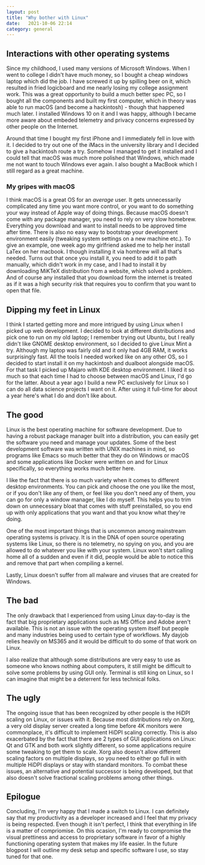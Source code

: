 ```yaml
---
layout: post
title: "Why bother with Linux"
date:   2021-10-06 22:14
category: general
---
```


## Interactions with other operating systems

Since my childhood, I used many versions of Microsoft Windows. When I went to college I didn't have much money, so I bought a cheap windows laptop which did the job. I have screwed it up by spilling beer on it, which resulted in fried logicboard and me nearly losing my college assignment work. This was a great opportunity to build a much better spec PC, so I bought all the components and built my first computer, which in theory was able to run macOS (and become a hackintosh) - though that happened much later. I installed Windows 10 on it and I was happy, although I became more aware about embeded telemetry and privacy concerns expressed by other people on the Internet.

Around that time I bought my first iPhone and I immediately fell in love with it. I decided to try out one of the iMacs in the university library and I decided to give a hackintosh route a try. Somehow I managed to get it installed and I could tell that macOS was much more polished that Windows, which made me not want to touch Windows ever again. I also bought a MacBook which I still regard as a great machine.

### My gripes with macOS

I think macOS is a great OS for an *average* user. It gets unnecessarily complicated any time you want more control, or you want to do something your way instead of Apple way of doing things. Because macOS doesn't come with any package manager, you need to rely on very slow homebrew. Everything you download and want to install needs to be approved time after time. There is also no easy way to bootstrap your development environment easily (tweaking system settings on a new machine etc.). To give an example, one week ago my girlfriend asked me to help her install LaTex on her macbook. I though installing it via hombrew will all that's needed. Turns out that once you install it, you need to add it to path manually, which didn't work in my case, and I had to install it by downloading MiKTeX distribution from a website, which solved a problem. And of course any installed that you download form the internet is treated as if it was a high security risk that requires you to confirm that you want to open that file.

## Dipping my feet in Linux

I think I started getting more and more intrigued by using Linux when I picked up web development. I decided to look at different distributions and pick one to run on my old laptop; I remember trying out Ubuntu, but I really didn't like GNOME desktop environment, so I decided to give Linux Mint a try. Although my laptop was fairly old and it only had 4GB RAM, it works surprisingly fast. All the tools I needed worked like on any other OS, so I decided to start install it on my hackintosh and dualboot alongside macOS. For that task I picked up Majaro with KDE desktop environment. I liked it so much so that each time I had to choose between macOS and Linux, I'd go for the latter. About a year ago I build a new PC exclusively for Linux so I can do all data science projects I want on it. After using it full-time for about a year here's what I do and don't like about. 

## The good 

Linux is the best operating machine for software development. Due to having a robust package manager built into a distribution, you can easily get the software you need and manage your updates. Some of the best development software was written with UNIX machines in mind, so programs like Emacs so much better that they do on Windows or macOS and some applications like Docker were written on and for Linux specifically, so everything works much better here. 

I like the fact that there is so much variety when it comes to different desktop environments. You can pick and choose the one you like the most, or if you don't like any of them, or feel like you don't need any of them, you can go for only a window manager, like I do myself. This helps you to trim down on unnecessary bloat that comes with stuff preinstalled, so you end up with only applications that you want and that you know what they're doing. 

One of the most important things that is uncommon among mainstream operating systems is privacy. It is in the DNA of open source operating systems like Linux, so there is no telemetry, no spying on you, and you are allowed to do whatever you like with your system. Linux won't start calling home all of a sudden and even if it did, people would be able to notice this and remove that part when compiling a kernel. 

Lastly, Linux doesn't suffer from all malware and viruses that are created for Windows. 

## The bad 

The only drawback that I experienced from using Linux day-to-day is the fact that big proprietary applications such as MS Office and Adobe aren't available. This is not an issue with the operating system itself but people and many industries being used to certain type of workflows. My dayjob relies heavily on MS365 and it would be difficult to do some of that work on Linux. 

I also realize that although some distributions are very easy to use as someone who knows nothing about computers, it still might be difficult to solve some problems by using GUI only. Terminal is still king on Linux, so I can imagine that might be a deterrent for less technical folks.


## The ugly

The ongoing issue that has been recognized by other people is the HiDPI scaling on Linux, or issues with it. Because most distributions rely on Xorg, a very old display server created a long time before 4K monitors were commonplace, it's difficult to implement HiDPI scaling correctly. This is also exacerbated by the fact that there are 2 types of GUI applications on Linux: Qt and GTK and both work slightly different, so some applications require some tweaking to get them to scale. Xorg also doesn't allow different scaling factors on multiple displays, so you need to either go full in with multiple HiDPI displays or stay with standard monitors. To combat these issues, an alternative and potential successor is being developed, but that also doesn't solve fractional scaling problems among other things. 

## Epilogue

Concluding, I'm very happy that I made a switch to Linux. I can definitely say that my productivity as a developer increased and I feel that my privacy is being respected. Even though it isn't perfect, I think that everything in life is a matter of compriomise. On this ocasion, I'm ready to compromise the visual prettiness and access to proprietary software in favor of a highly functioning operating system that makes my life easier. In the future blogpost I will outline my desk setup and specific software I use, so stay tuned for that one. 

